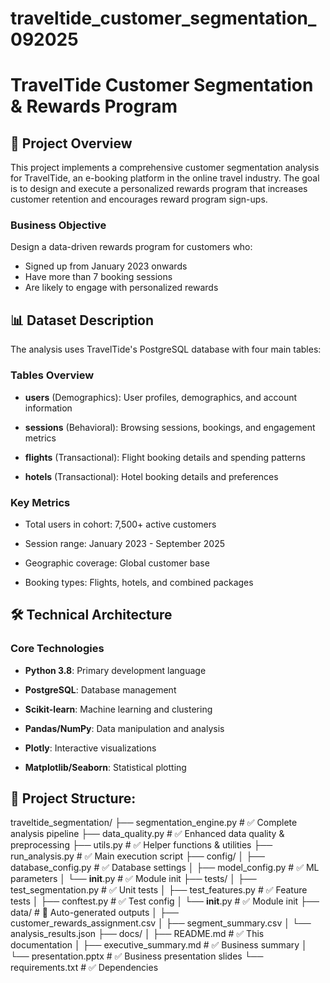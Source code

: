 # traveltide_customer_segmentation_092025

# TravelTide Customer Segmentation & Rewards Program

## 🎯  Project Overview

This project implements a comprehensive customer segmentation analysis for TravelTide, an e-booking platform in the online travel industry. The goal is to design and execute a personalized rewards program that increases customer retention and encourages reward program sign-ups.

### Business Objective

Design a data-driven rewards program for customers who:

* Signed up from January 2023 onwards
* Have more than 7 booking sessions
* Are likely to engage with personalized rewards

## 📊 Dataset Description

The analysis uses TravelTide's PostgreSQL database with four main tables:

### Tables Overview

* **users** (Demographics): User profiles, demographics, and account information

* **sessions** (Behavioral): Browsing sessions, bookings, and engagement metrics

* **flights** (Transactional): Flight booking details and spending patterns

* **hotels** (Transactional): Hotel booking details and preferences


### Key Metrics

* Total users in cohort: 7,500+ active customers

* Session range: January 2023 - September 2025

* Geographic coverage: Global customer base

* Booking types: Flights, hotels, and combined packages


## 🛠 Technical Architecture


### Core Technologies

* **Python 3.8**: Primary development language

* **PostgreSQL**: Database management

* **Scikit-learn**: Machine learning and clustering

* **Pandas/NumPy**: Data manipulation and analysis

* **Plotly**: Interactive visualizations

* **Matplotlib/Seaborn**: Statistical plotting


## 📂 Project Structure: 

traveltide_segmentation/
├── segmentation_engine.py                 # ✅ Complete analysis pipeline
├── data_quality.py                               # ✅ Enhanced data quality & preprocessing
├── utils.py                                            # ✅ Helper functions & utilities
├── run_analysis.py                              # ✅ Main execution script
├── config/
│   ├── database_config.py                  # ✅ Database settings
│   ├── model_config.py                      # ✅ ML parameters
│   └── __init__.py                               # ✅ Module init
├── tests/
│   ├── test_segmentation.py               # ✅ Unit tests
│   ├── test_features.py                       # ✅ Feature tests
│   ├── conftest.py                              # ✅ Test config
│   └── __init__.py                             # ✅ Module init
├── data/                                             # 📁 Auto-generated outputs
│   ├── customer_rewards_assignment.csv
│   ├── segment_summary.csv
│   └── analysis_results.json
├── docs/
│   ├── README.md                       # ✅ This documentation
│   ├── executive_summary.md        # ✅ Business summary
│   └── presentation.pptx		 # ✅ Business presentation slides
└── requirements.txt                         # ✅ Dependencies



